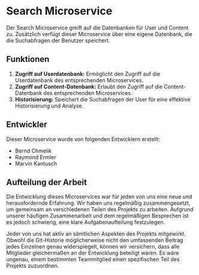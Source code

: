 # Search Microservice

Der Search Microservice greift auf die Datenbanken für User und Content zu. Zusätzlich verfügt dieser Microservice über eine eigene Datenbank, die die Suchabfragen der Benutzer speichert.

## Funktionen

1. **Zugriff auf Userdatenbank:** Ermöglicht den Zugriff auf die Userdatenbank des entsprechenden Microservices.
2. **Zugriff auf Content-Datenbank:** Erlaubt den Zugriff auf die Content-Datenbank des entsprechenden Microservices.
3. **Historisierung:** Speichert die Suchabfragen der User für eine effektive Historisierung und Analyse.

## Entwickler

Dieser Microservice wurde von folgenden Entwicklern erstellt:

- Bernd Chmelik
- Raymond Ermler
- Marvin Kantusch

## Aufteilung der Arbeit

Die Entwicklung dieses Microservices war für jeden von uns eine neue und herausfordernde Erfahrung. Wir haben uns regelmäßig zusammengesetzt, um gemeinsam an verschiedenen Teilen des Projekts zu arbeiten. Aufgrund unserer häufigen Zusammenarbeit und dem regelmäßigen Besprechen ist es jedoch schwierig, eine klare Aufgabenaufteilung festzulegen.

Jeder von uns hat aktiv an sämtlichen Aspekten des Projekts mitgewirkt. Obwohl die Git-Historie möglicherweise nicht den umfassenden Beitrag jedes Einzelnen genau widerspiegelt, können wir versichern, dass alle Mitglieder gleichermaßen an der Entwicklung beteiligt waren. Es wäre ungenau, einem bestimmten Teammitglied einen spezifischen Teil des Projekts zuzuordnen.
